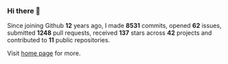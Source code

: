 ### Hi there 👋

Since joining Github **12** years ago, I made **8531** commits, opened **62** issues, submitted **1248** pull requests, received **137** stars across **42** projects and contributed to **11** public repositories.

Visit <a href="https://j15h.nu">home page</a> for more.
